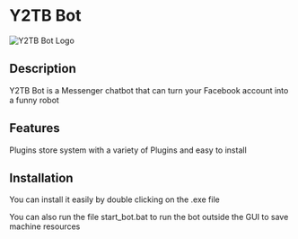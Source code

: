 # Y2TB Bot
![Y2TB Bot Logo](https://raw.githubusercontent.com/VangBanLaNhat/Y2TB-Bot/master/index/icon/icon.png)

## Description

Y2TB Bot is a Messenger chatbot that can turn your Facebook account into a funny robot

## Features

Plugins store system with a variety of Plugins and easy to install

## Installation

You can install it easily by double clicking on the .exe file

You can also run the file start_bot.bat to run the bot outside the GUI to save machine resources
